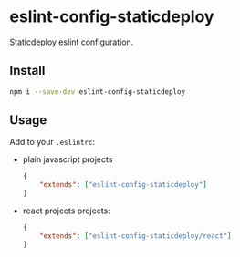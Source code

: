 # eslint-config-staticdeploy

Staticdeploy eslint configuration.

## Install

```sh
npm i --save-dev eslint-config-staticdeploy
```

## Usage

Add to your `.eslintrc`:

  * plain javascript projects
    ```json
    {
        "extends": ["eslint-config-staticdeploy"]
    }
    ```

  * react projects projects:
    ```json
    {
        "extends": ["eslint-config-staticdeploy/react"]
    }
    ```
